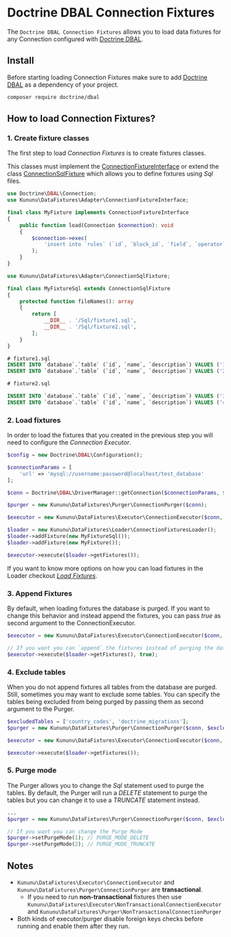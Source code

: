 # Doctrine DBAL Connection Fixtures

The `Doctrine DBAL Connection Fixtures` allows you to load data fixtures for any Connection configured with [Doctrine DBAL](https://github.com/doctrine/dbal).

## Install

Before starting loading Connection Fixtures make sure to add [Doctrine DBAL](https://github.com/doctrine/dbal) as a dependency of your project.

```bash
composer require doctrine/dbal
```

## How to load Connection Fixtures?

### 1. Create fixture classes

The first step to load *Connection Fixtures* is to create fixtures classes.

This classes must implement the [ConnectionFixtureInterface](/src/Adapter/ConnectionFixtureInterface.php) or extend the class [ConnectionSqlFixture](/src/Adapter/ConnectionSqlFixture.php) which allows you to define fixtures using *Sql* files.

```php
use Doctrine\DBAL\Connection;
use Kununu\DataFixtures\Adapter\ConnectionFixtureInterface;

final class MyFixture implements ConnectionFixtureInterface
{
    public function load(Connection $connection): void
    {
        $connection->exec(
            'insert into `rules` (`id`, `block_id`, `field`, `operator`, `value`) values (1100, 1, "visits", "lower_than" , "5")'
        );
    }
}
```

```php
use Kununu\DataFixtures\Adapter\ConnectionSqlFixture;

final class MyFixtureSql extends ConnectionSqlFixture
{
    protected function fileNames(): array
    {
        return [
            __DIR__ . '/Sql/fixture1.sql',
            __DIR__ . '/Sql/fixture2.sql',
        ];
    }
}
```

```sql
# fixture1.sql
INSERT INTO `database`.`table` (`id`, `name`, `description`) VALUES ('1', 'name', 'description;');
INSERT INTO `database`.`table` (`id`, `name`, `description`) VALUES ('2', 'name2', 'description2\n');
```

```sql
# fixture2.sql

INSERT INTO `database`.`table` (`id`, `name`, `description`) VALUES ('3', 'name3', 'description3');
INSERT INTO `database`.`table` (`id`, `name`, `description`) VALUES ('4', 'name4', 'description4');
```

### 2. Load fixtures

In order to load the fixtures that you created in the previous step you will need to configure the *Connection Executor*.

```php
$config = new Doctrine\DBAL\Configuration();

$connectionParams = [
    'url' => 'mysql://username:password@localhost/test_database'
];

$conn = Doctrine\DBAL\DriverManager::getConnection($connectionParams, $config);

$purger = new Kununu\DataFixtures\Purger\ConnectionPurger($conn);

$executor = new Kununu\DataFixtures\Executor\ConnectionExecutor($conn, $purger);

$loader = new Kununu\DataFixtures\Loader\ConnectionFixturesLoader();
$loader->addFixture(new MyFixtureSql());
$loader->addFixture(new MyFixture());

$executor->execute($loader->getFixtures());
```

If you want to know more options on how you can load fixtures in the Loader checkout *[Load Fixtures](/README.md#loading-fixtures)*.

### 3. Append Fixtures

By default, when loading fixtures the database is purged. If you want to change this behavior and instead append the fixtures, you can pass *true* as second argument to the ConnectionExecutor.

```php
$executor = new Kununu\DataFixtures\Executor\ConnectionExecutor($conn, $purger);

// If you want you can `append` the fixtures instead of purging the database
$executor->execute($loader->getFixtures(), true);
```

### 4. Exclude tables

When you do not append fixtures all tables from the database are purged. Still, sometimes you may want to exclude some tables.
You can specify the tables being excluded from being purged by passing them as second argument to the Purger.

```php
$excludedTables = ['country_codes', 'doctrine_migrations'];
$purger = new Kununu\DataFixtures\Purger\ConnectionPurger($conn, $excludedTables);

$executor = new Kununu\DataFixtures\Executor\ConnectionExecutor($conn, $purger);

$executor->execute($loader->getFixtures());
```

### 5. Purge mode

The Purger allows you to change the *Sql* statement used to purge the tables.
By default, the Purger will run a *DELETE* statement to purge the tables but you can change it to use a *TRUNCATE* statement instead.

```php
...
$purger = new Kununu\DataFixtures\Purger\ConnectionPurger($conn, $excludedTables);

// If you want you can change the Purge Mode
$purger->setPurgeMode(1); // PURGE_MODE_DELETE
$purger->setPurgeMode(2); // PURGE_MODE_TRUNCATE

```

## Notes

- `Kununu\DataFixtures\Executor\ConnectionExecutor` and `Kununu\DataFixtures\Purger\ConnectionPurger` are **transactional**.
  - If you need to run **non-transactional** fixtures then use `Kununu\DataFixtures\Executor\NonTransactionalConnectionExecutor` and `Kununu\DataFixtures\Purger\NonTransactionalConnectionPurger`  
- Both kinds of executor/purger disable foreign keys checks before running and enable them after they run.
